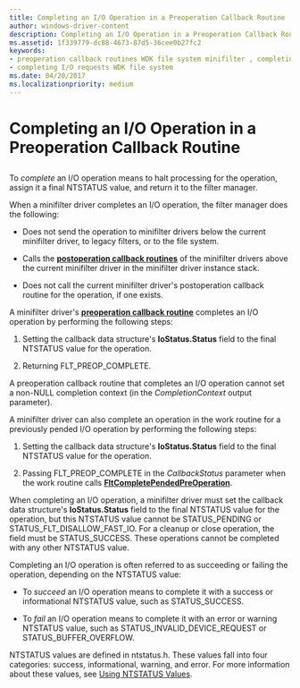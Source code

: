 ```yaml
---
title: Completing an I/O Operation in a Preoperation Callback Routine
author: windows-driver-content
description: Completing an I/O Operation in a Preoperation Callback Routine
ms.assetid: 1f339779-dc88-4673-87d5-36cee0b27fc2
keywords:
- preoperation callback routines WDK file system minifilter , completing I/O operations
- completing I/O requests WDK file system
ms.date: 04/20/2017
ms.localizationpriority: medium
---
```


# Completing an I/O Operation in a Preoperation Callback Routine


## <span id="ddk_completing_an_io_operation_in_a_preoperation_callback_routine_if"></span><span id="DDK_COMPLETING_AN_IO_OPERATION_IN_A_PREOPERATION_CALLBACK_ROUTINE_IF"></span>


To *complete* an I/O operation means to halt processing for the operation, assign it a final NTSTATUS value, and return it to the filter manager.

When a minifilter driver completes an I/O operation, the filter manager does the following:

-   Does not send the operation to minifilter drivers below the current minifilter driver, to legacy filters, or to the file system.

-   Calls the [**postoperation callback routines**](https://msdn.microsoft.com/library/windows/hardware/ff551107) of the minifilter drivers above the current minifilter driver in the minifilter driver instance stack.

-   Does not call the current minifilter driver's postoperation callback routine for the operation, if one exists.

A minifilter driver's [**preoperation callback routine**](https://msdn.microsoft.com/library/windows/hardware/ff551109) completes an I/O operation by performing the following steps:

1.  Setting the callback data structure's **IoStatus.Status** field to the final NTSTATUS value for the operation.

2.  Returning FLT\_PREOP\_COMPLETE.

A preoperation callback routine that completes an I/O operation cannot set a non-NULL completion context (in the *CompletionContext* output parameter).

A minifilter driver can also complete an operation in the work routine for a previously pended I/O operation by performing the following steps:

1.  Setting the callback data structure's **IoStatus.Status** field to the final NTSTATUS value for the operation.

2.  Passing FLT\_PREOP\_COMPLETE in the *CallbackStatus* parameter when the work routine calls [**FltCompletePendedPreOperation**](https://msdn.microsoft.com/library/windows/hardware/ff541913).

When completing an I/O operation, a minifilter driver must set the callback data structure's **IoStatus.Status** field to the final NTSTATUS value for the operation, but this NTSTATUS value cannot be STATUS\_PENDING or STATUS\_FLT\_DISALLOW\_FAST\_IO. For a cleanup or close operation, the field must be STATUS\_SUCCESS. These operations cannot be completed with any other NTSTATUS value.

Completing an I/O operation is often referred to as succeeding or failing the operation, depending on the NTSTATUS value:

-   To *succeed* an I/O operation means to complete it with a success or informational NTSTATUS value, such as STATUS\_SUCCESS.

-   To *fail* an I/O operation means to complete it with an error or warning NTSTATUS value, such as STATUS\_INVALID\_DEVICE\_REQUEST or STATUS\_BUFFER\_OVERFLOW.

NTSTATUS values are defined in ntstatus.h. These values fall into four categories: success, informational, warning, and error. For more information about these values, see [Using NTSTATUS Values](https://msdn.microsoft.com/library/windows/hardware/ff565436).

 

 




